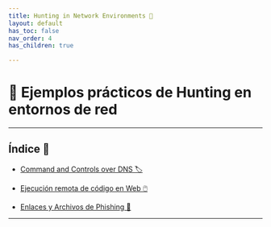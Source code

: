 ```yaml
---
title: Hunting in Network Environments 🥋 
layout: default
has_toc: false
nav_order: 4
has_children: true

---
```

# 🥋 Ejemplos prácticos de Hunting en entornos de red 

---
## Índice 📑

- [Command and Controls over DNS 🏷️](https://nottaroff.github.io/workspace/docs/100%20days/Ejemplos%20prácticos%20Hunting%20en%20Red/1.%20Command%20and%20Controls%20over%20DNS/) 

- [Ejecución remota de código en Web 🖱️](https://nottaroff.github.io/workspace/docs/100%20days/Ejemplos%20prácticos%20Hunting%20en%20Red/%202.%20Ejecución%20remota%20de%20código%20en%20Web/) 

- [Enlaces y Archivos de Phishing 🎣](https://nottaroff.github.io/workspace/docs/100%20days/Ejemplos%20prácticos%20Hunting%20en%20Red/3.%20Enlaces%20y%20Archivos%20de%20Phishing/) 


--- 